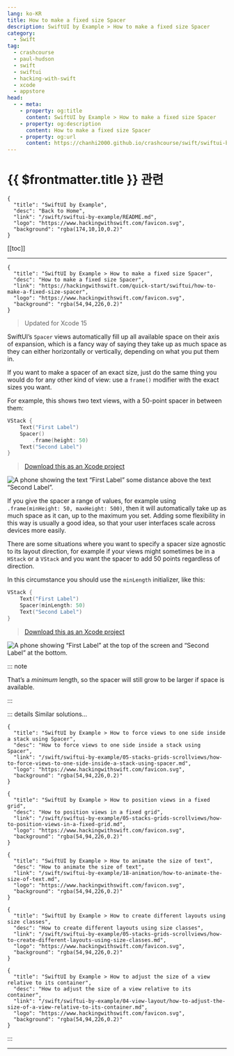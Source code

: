 ```yaml
---
lang: ko-KR
title: How to make a fixed size Spacer
description: SwiftUI by Example > How to make a fixed size Spacer
category:
  - Swift
tag: 
  - crashcourse
  - paul-hudson
  - swift
  - swiftui
  - hacking-with-swift
  - xcode
  - appstore
head:
  - - meta:
    - property: og:title
      content: SwiftUI by Example > How to make a fixed size Spacer
    - property: og:description
      content: How to make a fixed size Spacer
    - property: og:url
      content: https://chanhi2000.github.io/crashcourse/swift/swiftui-by-example/05-stacks-grids-scrollviews/how-to-make-a-fixed-size-spacer.html
---
```


# {{ $frontmatter.title }} 관련

```component VPCard
{
  "title": "SwiftUI by Example",
  "desc": "Back to Home",
  "link": "/swift/swiftui-by-example/README.md",
  "logo": "https://www.hackingwithswift.com/favicon.svg",
  "background": "rgba(174,10,10,0.2)"
}
```

[[toc]]

---

```component VPCard
{
  "title": "SwiftUI by Example > How to make a fixed size Spacer",
  "desc": "How to make a fixed size Spacer",
  "link": "https://hackingwithswift.com/quick-start/swiftui/how-to-make-a-fixed-size-spacer",
  "logo": "https://www.hackingwithswift.com/favicon.svg",
  "background": "rgba(54,94,226,0.2)"
}
```

> Updated for Xcode 15

SwiftUI’s `Spacer` views automatically fill up all available space on their axis of expansion, which is a fancy way of saying they take up as much space as they can either horizontally or vertically, depending on what you put them in.

If you want to make a spacer of an exact size, just do the same thing you would do for any other kind of view: use a `frame()` modifier with the exact sizes you want.

For example, this shows two text views, with a 50-point spacer in between them:

```swift
VStack {
    Text("First Label")
    Spacer()
        .frame(height: 50)
    Text("Second Label")
}
```

> [<FontIcon icon="fas fa-file-zipper"/>Download this as an Xcode project](https://www.hackingwithswift.com/files/projects/swiftui/how-to-make-a-fixed-size-spacer-1.zip)

![A phone showing the text “First Label” some distance above the text “Second Label”.](https://www.hackingwithswift.com/img/books/quick-start/swiftui/how-to-make-a-fixed-size-spacer-1~dark.png)

If you give the spacer a range of values, for example using `.frame(minHeight: 50, maxHeight: 500)`, then it will automatically take up as much space as it can, up to the maximum you set. Adding some flexibility in this way is usually a good idea, so that your user interfaces scale across devices more easily.

There are some situations where you want to specify a spacer size agnostic to its layout direction, for example if your views might sometimes be in a `HStack` or a `VStack` and you want the spacer to add 50 points regardless of direction.

In this circumstance you should use the `minLength` initializer, like this:

```swift
VStack {
    Text("First Label")
    Spacer(minLength: 50)
    Text("Second Label")
}
```

> [<FontIcon icon="fas fa-file-zipper"/>Download this as an Xcode project](https://www.hackingwithswift.com/files/projects/swiftui/how-to-make-a-fixed-size-spacer-2.zip)

![A phone showing “First Label” at the top of the screen and “Second Label” at the bottom.](https://www.hackingwithswift.com/img/books/quick-start/swiftui/how-to-make-a-fixed-size-spacer-2~dark.png)

::: note

That’s a *minimum* length, so the spacer will still grow to be larger if space is available.

:::

::: details Similar solutions…

```component VPCard
{
  "title": "SwiftUI by Example > How to force views to one side inside a stack using Spacer",
  "desc": "How to force views to one side inside a stack using Spacer",
  "link": "/swift/swiftui-by-example/05-stacks-grids-scrollviews/how-to-force-views-to-one-side-inside-a-stack-using-spacer.md",
  "logo": "https://www.hackingwithswift.com/favicon.svg",
  "background": "rgba(54,94,226,0.2)"
}
```

```component VPCard
{
  "title": "SwiftUI by Example > How to position views in a fixed grid",
  "desc": "How to position views in a fixed grid",
  "link": "/swift/swiftui-by-example/05-stacks-grids-scrollviews/how-to-position-views-in-a-fixed-grid.md",
  "logo": "https://www.hackingwithswift.com/favicon.svg",
  "background": "rgba(54,94,226,0.2)"
}
```

```component VPCard
{
  "title": "SwiftUI by Example > How to animate the size of text",
  "desc": "How to animate the size of text",
  "link": "/swift/swiftui-by-example/18-animation/how-to-animate-the-size-of-text.md",
  "logo": "https://www.hackingwithswift.com/favicon.svg",
  "background": "rgba(54,94,226,0.2)"
}
```

```component VPCard
{
  "title": "SwiftUI by Example > How to create different layouts using size classes",
  "desc": "How to create different layouts using size classes",
  "link": "/swift/swiftui-by-example/05-stacks-grids-scrollviews/how-to-create-different-layouts-using-size-classes.md",
  "logo": "https://www.hackingwithswift.com/favicon.svg",
  "background": "rgba(54,94,226,0.2)"
}
```

```component VPCard
{
  "title": "SwiftUI by Example > How to adjust the size of a view relative to its container",
  "desc": "How to adjust the size of a view relative to its container",
  "link": "/swift/swiftui-by-example/04-view-layout/how-to-adjust-the-size-of-a-view-relative-to-its-container.md",
  "logo": "https://www.hackingwithswift.com/favicon.svg",
  "background": "rgba(54,94,226,0.2)"
}
```

:::

---

<TagLinks />